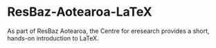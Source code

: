 # ResBaz-Aotearoa-LaTeX

As part of ResBaz Aotearoa, the Centre for eresearch provides a short, hands-on introduction to LaTeX.
